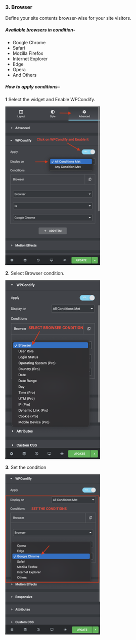 ### 3. Browser
 Define your site contents browser-wise for your site visitors.

##### Available browsers in condition-

* Google Chrome
* Safari
* Mozilla Firefox
* Internet Explorer
* Edge
* Opera
* And Others

##### How to apply conditions–

**1** Select the widget and Enable WPCondify.

<img src="/for_elementor/images/browserss1.png" alt="userole" width="300"/>

**2.** Select Browser condition.

<img src="/for_elementor/images/browserss2.png" alt="userole" width="300"/>

**3.** Set the condition

<img src="/for_elementor/images/browserss3.png" alt="userole" width="300"/>